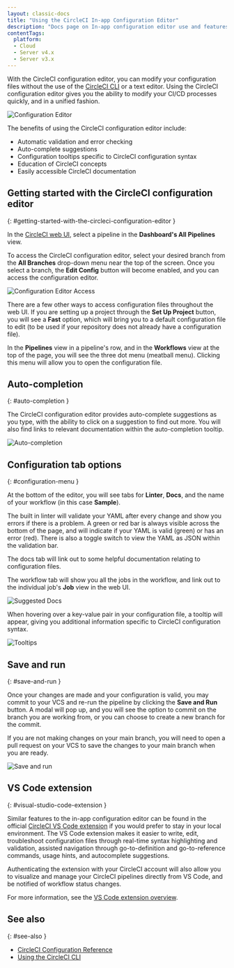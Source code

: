 ```yaml
---
layout: classic-docs
title: "Using the CircleCI In-app Configuration Editor"
description: "Docs page on In-app configuration editor use and features"
contentTags: 
  platform:
  - Cloud
  - Server v4.x
  - Server v3.x
---
```


With the CircleCI configuration editor, you can modify your configuration files without the use of the [CircleCI CLI]({{site.baseurl}}/local-cli/) or a text editor. Using the CircleCI configuration editor gives you the ability to modify your CI/CD processes quickly, and in a unified fashion.

![Configuration Editor]({{site.baseurl}}/assets/img/docs/config-editor-main.png)

The benefits of using the CircleCI configuration editor include:

- Automatic validation and error checking
- Auto-complete suggestions
- Configuration tooltips specific to CircleCI configuration syntax
- Education of CircleCI concepts
- Easily accessible CircleCI documentation

## Getting started with the CircleCI configuration editor
{: #getting-started-with-the-circleci-configuration-editor }

In the [CircleCI web UI](https://app.circleci.com/), select a pipeline in the **Dashboard's All Pipelines** view.

To access the CircleCI configuration editor, select your desired branch from the **All Branches** drop-down menu near the top of the screen. Once you select a branch, the **Edit Config** button will become enabled, and you can access the configuration editor.

![Configuration Editor Access]({{site.baseurl}}/assets/img/docs/config-editor-all-branches.png)

There are a few other ways to access configuration files throughout the web UI. If you are setting up a project through the **Set Up Project** button, you will see a **Fast** option, which will bring you to a default configuration file to edit (to be used if your repository does not already have a configuration file).

In the **Pipelines** view in a pipeline's row, and in the **Workflows** view at the top of the page, you will see the three dot menu (meatball menu). Clicking this menu will allow you to open the configuration file.

## Auto-completion
{: #auto-completion }

The CircleCI configuration editor provides auto-complete suggestions as you type, with the ability to click on a suggestion to find out more. You will also find links to relevant documentation within the auto-completion tooltip.

![Auto-completion]({{site.baseurl}}/assets/img/docs/config-editor-auto-complete.png)

## Configuration tab options
{: #configuration-menu }

At the bottom of the editor, you will see tabs for **Linter**, **Docs**, and the name of your workflow (in this case **Sample**).

The built in linter will validate your YAML after every change and show you errors if there is a problem. A green or red bar is always visible across the bottom of the page, and will indicate if your YAML is valid (green) or has an error (red). There is also a toggle switch to view the YAML as JSON within the validation bar.

The docs tab will link out to some helpful documentation relating to configuration files.

The workflow tab will show you all the jobs in the workflow, and link out to the individual job's **Job** view in the web UI.

![Suggested Docs]({{site.baseurl}}/assets/img/docs/config-editor-docs.png)

When hovering over a key-value pair in your configuration file, a tooltip will appear, giving you additional information specific to CircleCI configuration syntax.

![Tooltips]({{site.baseurl}}/assets/img/docs/config-editor-tooltips.png)

## Save and run
{: #save-and-run }

Once your changes are made and your configuration is valid, you may commit to your VCS and re-run the pipeline by clicking the **Save and Run** button. A modal will pop up, and you will see the option to commit on the branch you are working from, or you can choose to create a new branch for the commit.

If you are not making changes on your main branch, you will need to open a pull request on your VCS to save the changes to your main branch when you are ready.

![Save and run]({{site.baseurl}}/assets/img/docs/config-editor-commit-and-run.png)

## VS Code extension
{: #visual-studio-code-extension }

Similar features to the in-app configuration editor can be found in the official [CircleCI VS Code extension](https://marketplace.visualstudio.com/items?itemName=circleci.circleci) if you would prefer to stay in your local environment. The VS Code extension makes it easier to write, edit, troubleshoot configuration files through real-time syntax highlighting and validation, assisted navigation through go-to-definition and go-to-reference commands, usage hints, and autocomplete suggestions.

Authenticating the extension with your CircleCI account will also allow you to visualize and manage your CircleCI pipelines directly from VS Code, and be notified of workflow status changes.

For more information, see the [VS Code extension overview](/docs/vs-code-extension-overview).

## See also
{: #see-also }

- [CircleCI Configuration Reference]({{site.baseurl}}/configuration-reference)
- [Using the CircleCI CLI]({{site.baseurl}}/local-cli)
